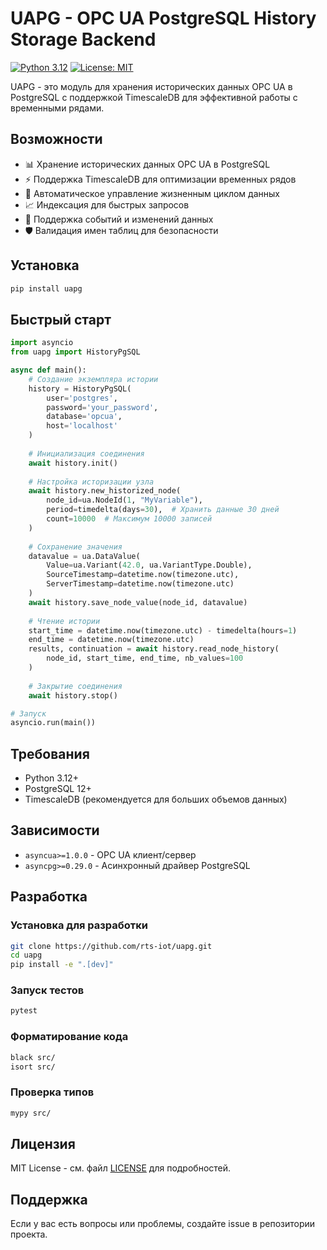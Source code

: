 # UAPG - OPC UA PostgreSQL History Storage Backend

[![Python 3.12](https://img.shields.io/badge/python-3.12-blue.svg)](https://www.python.org/downloads/)
[![License: MIT](https://img.shields.io/badge/License-MIT-yellow.svg)](https://opensource.org/licenses/MIT)

UAPG - это модуль для хранения исторических данных OPC UA в PostgreSQL с поддержкой TimescaleDB для эффективной работы с временными рядами.

## Возможности

- 📊 Хранение исторических данных OPC UA в PostgreSQL
- ⚡ Поддержка TimescaleDB для оптимизации временных рядов
- 🔄 Автоматическое управление жизненным циклом данных
- 📈 Индексация для быстрых запросов
- 🎯 Поддержка событий и изменений данных
- 🛡️ Валидация имен таблиц для безопасности

## Установка

```bash
pip install uapg
```

## Быстрый старт

```python
import asyncio
from uapg import HistoryPgSQL

async def main():
    # Создание экземпляра истории
    history = HistoryPgSQL(
        user='postgres',
        password='your_password',
        database='opcua',
        host='localhost'
    )
    
    # Инициализация соединения
    await history.init()
    
    # Настройка историзации узла
    await history.new_historized_node(
        node_id=ua.NodeId(1, "MyVariable"),
        period=timedelta(days=30),  # Хранить данные 30 дней
        count=10000  # Максимум 10000 записей
    )
    
    # Сохранение значения
    datavalue = ua.DataValue(
        Value=ua.Variant(42.0, ua.VariantType.Double),
        SourceTimestamp=datetime.now(timezone.utc),
        ServerTimestamp=datetime.now(timezone.utc)
    )
    await history.save_node_value(node_id, datavalue)
    
    # Чтение истории
    start_time = datetime.now(timezone.utc) - timedelta(hours=1)
    end_time = datetime.now(timezone.utc)
    results, continuation = await history.read_node_history(
        node_id, start_time, end_time, nb_values=100
    )
    
    # Закрытие соединения
    await history.stop()

# Запуск
asyncio.run(main())
```

## Требования

- Python 3.12+
- PostgreSQL 12+
- TimescaleDB (рекомендуется для больших объемов данных)

## Зависимости

- `asyncua>=1.0.0` - OPC UA клиент/сервер
- `asyncpg>=0.29.0` - Асинхронный драйвер PostgreSQL

## Разработка

### Установка для разработки

```bash
git clone https://github.com/rts-iot/uapg.git
cd uapg
pip install -e ".[dev]"
```

### Запуск тестов

```bash
pytest
```

### Форматирование кода

```bash
black src/
isort src/
```

### Проверка типов

```bash
mypy src/
```

## Лицензия

MIT License - см. файл [LICENSE](LICENSE) для подробностей.

## Поддержка

Если у вас есть вопросы или проблемы, создайте issue в репозитории проекта.
